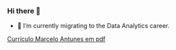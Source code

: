 ### Hi there 👋

- 🌱 I’m currently migrating to the Data Analytics career.

[Currículo Marcelo Antunes em pdf](https://github.com/marcelo-antunes/Curriculo/blob/main/CV-MarceloAntunes-AnalistaDeDados.pdf "CV Marcelo Antunes")


<!--
**marcelo-antunes/marcelo-antunes** is a ✨ _special_ ✨ repository because its `README.md` (this file) appears on your GitHub profile.
![Currículo Marcelo Antunes](https://github.com/marcelo-antunes/marcelo-antunes/blob/main/CV-MarceloAntunes-AnalistaDeDados.jpg "CV Marcelo Antunes")

Here are some ideas to get you started:

- 🔭 I’m currently working on ...
- 🌱 I’m currently learning ...
- 👯 I’m looking to collaborate on ...
- 🤔 I’m looking for help with ...
- 💬 Ask me about ...
- 📫 How to reach me: ...
- 😄 Pronouns: ...
- ⚡ Fun fact: ...
-->
